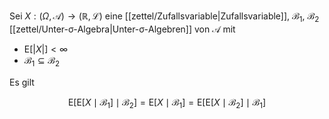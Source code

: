 Sei $X : (\Omega, \mathcal{A}) \to (\mathbb{R}, \mathcal{L})$ eine [[zettel/Zufallsvariable|Zufallsvariable]], $\mathcal{B}_1$, $\mathcal{B}_2$ [[zettel/Unter-σ-Algebra|Unter-σ-Algebren]] von $\mathcal{A}$ mit
- $\text{E}[|X|] \lt \infty$
- $\mathcal{B}_1 \subseteq \mathcal{B}_2$

Es gilt

$$
	\text{E}[\text{E}[X \mid \mathcal{B}_1] \mid \mathcal{B}_2] = \text{E}[X \mid \mathcal{B}_1] = \text{E}[\text{E}[X \mid \mathcal{B}_2] \mid \mathcal{B}_1]
$$